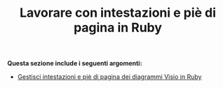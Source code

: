 ﻿---
title: Lavorare con intestazioni e piè di pagina in Ruby
type: docs
weight: 90
url: /it/java/working-with-headers-and-footers-in-ruby/
---
**Questa sezione include i seguenti argomenti:**

- [Gestisci intestazioni e piè di pagina dei diagrammi Visio in Ruby](/diagram/it/java/manage-headers-and-footers-of-the-visio-diagrams-in-ruby/)
